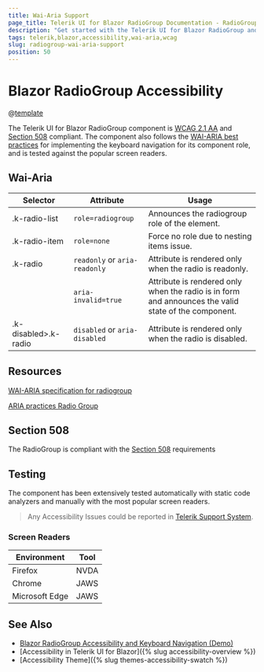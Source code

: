 ```yaml
---
title: Wai-Aria Support
page_title: Telerik UI for Blazor RadioGroup Documentation - RadioGroup  Accessibility
description: "Get started with the Telerik UI for Blazor RadioGroup and learn about its accessibility support for WAI-ARIA, Section 508, and WCAG 2.1."
tags: telerik,blazor,accessibility,wai-aria,wcag
slug: radiogroup-wai-aria-support
position: 50
---
```


# Blazor RadioGroup Accessibility

@[template](/_contentTemplates/common/parameters-table-styles.md#table-layout)



The Telerik UI for Blazor RadioGroup component is [WCAG 2.1 AA](https://www.w3.org/TR/WCAG21/) and [Section 508](http://www.section508.gov/) compliant. The component also follows the [WAI-ARIA best practices](https://www.w3.org/WAI/ARIA/apg/) for implementing the keyboard navigation for its component role, and is tested against the popular screen readers.

## Wai-Aria

| Selector | Attribute | Usage |
| -------- | --------- | ----- |
| .k-radio-list | `role=radiogroup` | Announces the radiogroup role of the element. |
| .k-radio-item | `role=none` | Force no role due to nesting items issue. |
| .k-radio | `readonly` or `aria-readonly` | Attribute is rendered only when the radio is readonly. |
|  | `aria-invalid=true` | Attribute is rendered only when the radio is in form and announces the valid state of the component. |
| .k-disabled>.k-radio | `disabled` or `aria-disabled` | Attribute is rendered only when the radio is disabled. |

## Resources

[WAI-ARIA specification for radiogroup](https://www.w3.org/TR/wai-aria-1.2/#radiogroup)

[ARIA practices Radio Group](https://www.w3.org/WAI/ARIA/apg/patterns/radiobutton/)

## Section 508


The RadioGroup is compliant with the [Section 508](http://www.section508.gov/) requirements

## Testing


The component has been extensively tested automatically with static code analyzers and manually with the most popular screen readers.

> Any Accessibility Issues could be reported in [Telerik Support System](https://www.telerik.com/account/support-center).

### Screen Readers

| Environment | Tool |
| ----------- | ---- |
| Firefox | NVDA |
| Chrome | JAWS |
| Microsoft Edge | JAWS |



## See Also

* [Blazor RadioGroup Accessibility and Keyboard Navigation (Demo)](https://demos.telerik.com/blazor-ui/radiogroup/keyboard-navigation)
* [Accessibility in Telerik UI for Blazor]({% slug accessibility-overview %})
* [Accessibility Theme]({% slug themes-accessibility-swatch %})
